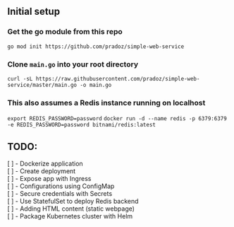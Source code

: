 ## Initial setup
### Get the go module from this repo
`go mod init https://github.com/pradoz/simple-web-service`

### Clone `main.go` into your root directory
`curl -sL https://raw.githubusercontent.com/pradoz/simple-web-service/master/main.go -o main.go`

### This also assumes a Redis instance running on localhost
`export REDIS_PASSWORD=password`
`docker run -d --name redis -p 6379:6379 -e REDIS_PASSWORD=password bitnami/redis:latest`


## TODO:
[ ] - Dockerize application  <br />
[ ] - Create deployment  <br />
[ ] - Expose app with Ingress  <br />
[ ] - Configurations using ConfigMap  <br />
[ ] - Secure credentials with Secrets  <br />
[ ] - Use StatefulSet to deploy Redis backend  <br />
[ ] - Adding HTML content (static webpage)  <br />
[ ] - Package Kubernetes cluster with Helm  <br />
